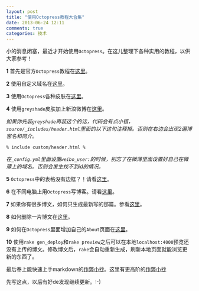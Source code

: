 ```yaml
---
layout: post
title: "使用Octopress教程大合集"
date: 2013-06-24 12:11
comments: true
categories: 技术
---
```

小的消息闭塞，最近才开始使用`Octopress`。在这儿整理下各种实用的教程，以供大家参考！

**1** 首先是官方`Octopress`教程在[这里](http://octopress.org/docs/)。

**2** 使用自定义域名在[这里](http://learnaholic.me/2012/10/10/deploying-octopress-to-github-pages-and-setting-custom-subdomain-cname/)。

**3** 使用`Octopress`各种皮肤在[这里](https://github.com/imathis/octopress/wiki/3rd-Party-Octopress-Themes)。

**4** 使用`greyshade`皮肤加上新浪微博在[这里](http://imallen.com/blog/2013/05/12/add-support-for-weibo-and-dribbble-to-greyshade.html)。

*如果你先装`greyshade`再装这个的话，代码会有点小错，`source/_includes/header.html`里面的以下这句注释掉。否则在右边会出现2遍博客名和简介。*
```
% include custom/header.html %
```
*在`_config.yml`里面设置`weibo_user:`的时候，别忘了在微薄里面设置好自己在微薄上的域名。否则会发生找不到id的情况。*

**5** `Octopress`中的表格没有边框？！请看[这里](http://programus.github.io/blog/2012/03/07/add-table-data-css-for-octopress/)。

**6** 在不同电脑上用`Octopress`写博客。请看[这里](http://blog.zerosharp.com/clone-your-octopress-to-blog-from-two-places/)。

**7** 如果你有很多博文，如何只生成最新写的那篇。参看[这里](http://robdodson.me/blog/2012/06/11/some-octopress-rake-tips/)。

**8** 如何删除一片博文在[这里](http://stackoverflow.com/questions/16762325/how-to-rename-or-delete-a-new-octopress-post)。

**9** 如何在`Octopress`里面增加自己的`About`页面在[这里](http://gangmax.me/blog/2012/05/04/add-about-page-in-octopress/)。

**10** 使用`rake gen_deploy`和`rake preview`之后可以在本地`localhost:4000`预览还没有上传的博文。修改博文后，`rake`会自动重新生成，刷新本地页面就能浏览更新的东西了。

最后奉上能快速上手markdown的[作弊小抄](http://support.mashery.com/docs/customizing_your_portal/Markdown_Cheat_Sheet)。这里有更高阶的[作弊小抄](http://daringfireball.net/projects/markdown/syntax)

先写这点，以后有好de发现继续更新。:-)

